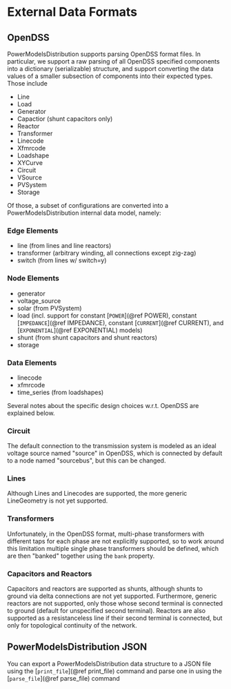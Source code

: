 # External Data Formats

## OpenDSS

PowerModelsDistribution supports parsing OpenDSS format files. In particular, we support a raw parsing of all OpenDSS specified components into a dictionary (serializable) structure, and support converting the data values of a smaller subsection of components into their expected types. Those include

- Line
- Load
- Generator
- Capactior (shunt capacitors only)
- Reactor
- Transformer
- Linecode
- Xfmrcode
- Loadshape
- XYCurve
- Circuit
- VSource
- PVSystem
- Storage

Of those, a subset of configurations are converted into a PowerModelsDistribution internal data model, namely:

### Edge Elements

- line (from lines and line reactors)
- transformer (arbitrary winding, all connections except zig-zag)
- switch (from lines w/ switch=y)

### Node Elements

- generator
- voltage_source
- solar (from PVSystem)
- load (incl. support for constant [`POWER`](@ref POWER), constant [`IMPEDANCE`](@ref IMPEDANCE), constant [`CURRENT`](@ref CURRENT), and [`EXPONENTIAL`](@ref EXPONENTIAL) models)
- shunt (from shunt capacitors and shunt reactors)
- storage

### Data Elements

- linecode
- xfmrcode
- time_series (from loadshapes)

Several notes about the specific design choices w.r.t. OpenDSS are explained below.

### Circuit

The default connection to the transmission system is modeled as an ideal voltage source named "source" in OpenDSS, which is connected by default to a node named "sourcebus", but this can be changed.

### Lines

Although Lines and Linecodes are supported, the more generic LineGeometry is not yet supported.

### Transformers

Unfortunately, in the OpenDSS format, multi-phase transformers with different taps for each phase are not explicitly supported, so to work around this limitation multiple single phase transformers should be defined, which are then "banked" together using the `bank` property.

### Capacitors and Reactors

Capacitors and reactors are supported as shunts, although shunts to ground via delta connections are not yet supported. Furthermore, generic reactors are not supported, only those whose second terminal is connected to ground (default for unspecified second terminal). Reactors are also supported as a resistanceless line if their second terminal is connected, but only for topological continuity of the network.

## PowerModelsDistribution JSON

You can export a PowerModelsDistribution data structure to a JSON file using the [`print_file`](@ref print_file) command and parse one in using the [`parse_file`](@ref parse_file) command
